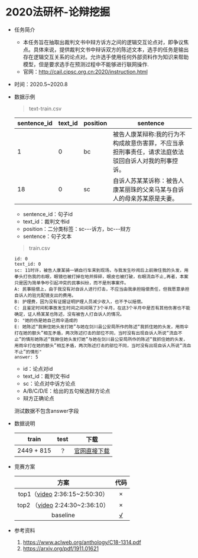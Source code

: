 # 2020法研杯-论辩挖掘

* 任务简介

  * 本任务旨在抽取出裁判文书中辩方诉方之间的逻辑交互论点对，即争议焦点。具体来说，提供裁判文书中辩诉双方的陈述文本，选手的任务是输出存在逻辑交互关系的论点对。允许选手使用任何外部资料作为知识来帮助模型，但是要求选手在预测过程中不能够进行联网操作.
  * 官网：http://cail.cipsc.org.cn:2020/instruction.html

* 时间：2020.5~2020.8

* 数据示例

  > text-train.csv

  | sentence_id | text_id | position | sentence                                                     |
  | ----------- | ------- | -------- | ------------------------------------------------------------ |
  | 1           | 0       | bc       | 被告人康某辩称:我的行为不构成故意伤害罪，不应当承担刑事责任，请求法庭依法驳回自诉人对我的刑事控诉。 |
  | 18          | 0       | sc       | 自诉人苏某某诉称：被告人康某丽珠的父亲马某与自诉人的母亲苏某原是夫妻。 |

  * sentence_id：句子id
  * text_id：裁判文书id
  * position：二分类标签：sc---诉方，bc---辩方
  * sentence：句子文本

  > train.csv

  ```
  id: 0
  text_id: 0 
  sc: 11时许，被告人康某骑一辆自行车来到现场，与我发生吵闹后上前揪住我的头发，用拳头打伤我的右眼，眼镜也被打掉在地并摔碎，眼皮也被打破，右眼流血不止,再者，本案只是因为简单争吵引起冲突的民事纠纷，而不是刑事案件。
  A: 民事赔偿上，由于我没有对自诉人进行打击，不应当由我承担赔偿责任，但我愿意承担自诉人的验光配镜支出的费用。
  B: 护理费，因为没有证据证明护理人员减少收入，也不予以赔偿。
  C: 且鉴定时间和事故发生时间之间间隔了3个半月，在这3个半月中是否有其他伤害也不能确定，证人杨某某也陈述，没有被告人打自诉人的情况。
  D: "她的伤是她自己雨伞造成的
  E: 她陈述“我揪住她头发打她”与她在剑川县公安局所作的陈述“我抓住她的头发，用雨伞打在她的额头”相互矛盾，两次陈述打击的部位不同，当时没有出现自诉人所说“流血不止”的情形她陈述“我揪住她头发打她”与她在剑川县公安局所作的陈述“我抓住她的头发，用雨伞打在她的额头”相互矛盾，两次陈述打击的部位不同，当时没有出现自诉人所说“流血不止”的情形"
  answer: 5
  ```

  * id：论点对id
  * text_id：裁判文书id
  * sc：论点对中诉方论点
  * A/B/C/D/E：给出的五句候选辩方论点
  * 辩方正确论点

  测试数据不包含answer字段

  

* 数据说明

  |   train    | test |                             下载                             |
  | :--------: | :--: | :----------------------------------------------------------: |
  | 2449 + 815 |  ？  | [官网直接下载](http://cail.cipsc.org.cn:2020/instruction.html) |

  

* 竞赛方案

  |                             方案                             |                           代码                           |
  | :----------------------------------------------------------: | :------------------------------------------------------: |
  | top1（[video](https://www.bilibili.com/video/BV15p4y167Vd) 2:36:15~2:50:30） |                            ×                             |
  | top2 （[video](https://www.bilibili.com/video/BV15p4y167Vd) 2:24:30~2:36:10） |                            ×                             |
  |                           baseline                           | [√](https://github.com/gaoyixu/CAIL2020-Argument-Mining) |

* 参考资料

  1. https://www.aclweb.org/anthology/C18-1314.pdf
  2. https://arxiv.org/pdf/1911.01621


